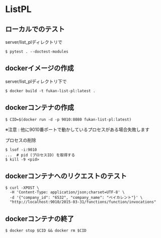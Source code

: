 # ListPL

## ローカルでのテスト

server/list_plディレクトリで

```shell
$ pytest . --doctest-modules
```

## dockerイメージの作成

server/list_plディレクトリ下で

```shell
$ docker build -t fukan-list-pl:latest .
```

## dockerコンテナの作成

```shell
$ CID=$(docker run -d -p 9010:8080 fukan-list-pl:latest)
```

※注意 : 他に9010番ポートで動かしているプロセスがある場合失敗します

プロセスの削除

```shell
$ lsof -i:9010
...  # pid (プロセスID) を取得する
$ kill -9 <pid>
```

## dockerコンテナへのリクエストのテスト

```shell
$ curl -XPOST \
  -H 'Content-Type: application/json;charset=UTF-8' \
  -d '{"company_id": "6532", "company_name": "ベイカレント"}' \
  "http://localhost:9010/2015-03-31/functions/function/invocations"
```

## dockerコンテナの終了

```shell
$ docker stop $CID && docker rm $CID
```
